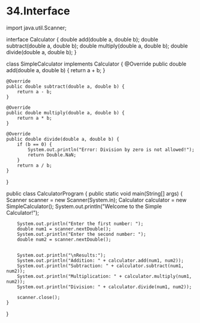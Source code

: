 # 34.Interface

import java.util.Scanner;

interface Calculator {
    double add(double a, double b);
    double subtract(double a, double b);
    double multiply(double a, double b);
    double divide(double a, double b);
}

class SimpleCalculator implements Calculator {
    @Override
    public double add(double a, double b) {
        return a + b;
    }

    @Override
    public double subtract(double a, double b) {
        return a - b;
    }

    @Override
    public double multiply(double a, double b) {
        return a * b;
    }

    @Override
    public double divide(double a, double b) {
        if (b == 0) {
            System.out.println("Error: Division by zero is not allowed!");
            return Double.NaN; 
        }
        return a / b;
    }
}


public class CalculatorProgram {
    public static void main(String[] args) {
        Scanner scanner = new Scanner(System.in);
        Calculator calculator = new SimpleCalculator();
        System.out.println("Welcome to the Simple Calculator!");
        
       
        System.out.println("Enter the first number: ");
        double num1 = scanner.nextDouble();
        System.out.println("Enter the second number: ");
        double num2 = scanner.nextDouble();

        
        System.out.println("\nResults:");
        System.out.println("Addition: " + calculator.add(num1, num2));
        System.out.println("Subtraction: " + calculator.subtract(num1, num2));
        System.out.println("Multiplication: " + calculator.multiply(num1, num2));
        System.out.println("Division: " + calculator.divide(num1, num2));

        scanner.close();
    }
}
